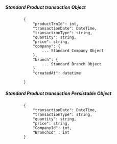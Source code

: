 ##### Standard Product transaction Object

            {
                "productTrnId": int,
                "transactionDate": DateTime,
                "transactionType": string,
                "quantity": string,
                "price": string,
				"company": {
					... Standard Company Object
				},
				"branch": {
					... Standard Branch Object
				}
				"createdAt": datetime
                
            }
            
            
##### Standard Product transaction Persistable Object

 			{
            	"transactionDate": DateTime,
                "transactionType": string,
                "quantity": string,
                "price": string,
				"CompanyId": int,
				"BranchId" : int
            }

